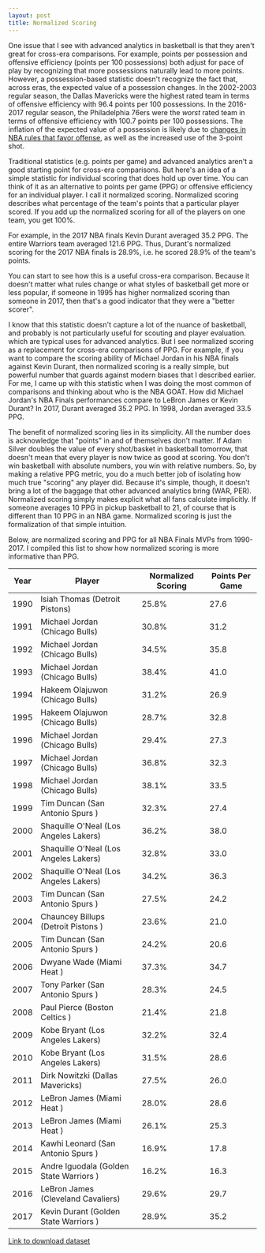 ```yaml
---
layout: post
title: Normalized Scoring
---
```


One issue that I see with advanced analytics in basketball is that they aren't great for cross-era comparisons. For example, points per possession and offensive efficiency (points per 100 possessions) both adjust for pace of play by recognizing that more possessions naturally lead to more points. However, a possession-based statistic doesn't recognize the fact that, across eras, the expected value of a possession changes. In the 2002-2003 regular season, the Dallas Mavericks were the highest rated team in terms of offensive efficiency with 96.4 points per 100 possessions. In the 2016-2017 regular season, the Philadelphia 76ers were the *worst* rated team in terms of offensive efficiency with 100.7 points per 100 possessions. The inflation of the expected value of a possession is likely due to [changes in NBA rules that favor offense](http://www.espn.com/espn/playbook/story/_/id/8449538/offenses-scoring-control-time-tweak-some-rules), as well as the increased use of the 3-point shot.

Traditional statistics (e.g. points per game) and advanced analytics aren't a good starting point for cross-era comparisons. But here's an idea of a simple statistic for individual scoring that does hold up over time. You can think of it as an alternative to points per game (PPG) or offensive efficiency for an individual player. I call it normalized scoring. Normalized scoring describes what percentage of the team's points that a particular player scored. If you add up the normalized scoring for all of the players on one team, you get 100%.

For example, in the 2017 NBA finals Kevin Durant averaged 35.2 PPG. The entire Warriors team averaged 121.6 PPG. Thus, Durant's normalized scoring for the 2017 NBA finals is 28.9%, i.e. he scored 28.9% of the team's points.

You can start to see how this is a useful cross-era comparison. Because it doesn't matter what rules change or what styles of basketball get more or less popular, if someone in 1995 has higher normalized scoring than someone in 2017, then that's a good indicator that they were a "better scorer".

I know that this statistic doesn't capture a lot of the nuance of basketball, and probably is not particularly useful for scouting and player evaluation. which are typical uses for advanced analytics. But I see normalized scoring as a replacement for cross-era comparisons of PPG. For example, if you want to compare the scoring ability of Michael Jordan in his NBA finals against Kevin Durant, then normalized scoring is a really simple, but powerful number that guards against modern biases that I described earlier. For me, I came up with this statistic when I was doing the most common of comparisons and thinking about who is the NBA GOAT. How did Michael Jordan's NBA Finals performances compare to LeBron James or Kevin Durant? In 2017, Durant averaged 35.2 PPG. In 1998, Jordan averaged 33.5 PPG.

The benefit of normalized scoring lies in its simplicity. All the number does is acknowledge that "points" in and of themselves don't matter. If Adam Silver doubles the value of every shot/basket in basketball tomorrow, that doesn't mean that every player is now twice as good at scoring. You don't win basketball with absolute numbers, you win with relative numbers. So, by making a relative PPG metric, you do a much better job of isolating how much true "scoring" any player did. Because it's simple, though, it doesn't bring a lot of the baggage that other advanced analytics bring (WAR, PER). Normalized scoring simply makes explicit what all fans calculate implicitly. If someone averages 10 PPG in pickup basketball to 21, of course that is different than 10 PPG in an NBA game. Normalized scoring is just the formalization of that simple intuition.

Below, are normalized scoring and PPG for all NBA Finals MVPs from 1990-2017. I compiled this list to show how normalized scoring is more informative than PPG.

<div class="table-wrapper">
<table>
<tbody>
<thead><tr><th>Year</th><th>Player</th><th>Normalized Scoring</th><th>Points Per Game</th></tr></thead>
 <tr><td>1990</td><td>Isiah Thomas (Detroit Pistons)</td><td>25.8%</td><td>27.6</td></tr>
 <tr><td>1991</td><td>Michael Jordan (Chicago Bulls)</td><td>30.8%</td><td>31.2</td></tr>
 <tr><td>1992</td><td>Michael Jordan (Chicago Bulls)</td><td>34.5%</td><td>35.8</td></tr>
 <tr><td>1993</td><td>Michael Jordan (Chicago Bulls)</td><td>38.4%</td><td>41.0</td></tr>
 <tr><td>1994</td><td>Hakeem Olajuwon (Chicago Bulls)</td><td>31.2%</td><td>26.9</td></tr>
 <tr><td>1995</td><td>Hakeem Olajuwon (Chicago Bulls)</td><td>28.7%</td><td>32.8</td></tr>
 <tr><td>1996</td><td>Michael Jordan (Chicago Bulls)</td><td>29.4%</td><td>27.3</td></tr>
 <tr><td>1997</td><td>Michael Jordan (Chicago Bulls)</td><td>36.8%</td><td>32.3</td></tr>
 <tr><td>1998</td><td>Michael Jordan (Chicago Bulls)</td><td>38.1%</td><td>33.5</td></tr>
 <tr><td>1999</td><td>Tim Duncan (San Antonio Spurs )</td><td>32.3%</td><td>27.4</td></tr>
 <tr><td>2000</td><td>Shaquille O'Neal (Los Angeles Lakers)</td><td>36.2%</td><td>38.0</td></tr>
 <tr><td>2001</td><td>Shaquille O'Neal (Los Angeles Lakers)</td><td>32.8%</td><td>33.0</td></tr>
 <tr><td>2002</td><td>Shaquille O'Neal (Los Angeles Lakers)</td><td>34.2%</td><td>36.3</td></tr>
 <tr><td>2003</td><td>Tim Duncan (San Antonio Spurs )</td><td>27.5%</td><td>24.2</td></tr>
 <tr><td>2004</td><td>Chauncey Billups (Detroit Pistons )</td><td>23.6%</td><td>21.0</td></tr>
 <tr><td>2005</td><td>Tim Duncan (San Antonio Spurs )</td><td>24.2%</td><td>20.6</td></tr>
 <tr><td>2006</td><td>Dwyane Wade (Miami Heat )</td><td>37.3%</td><td>34.7</td></tr>
 <tr><td>2007</td><td>Tony Parker (San Antonio Spurs )</td><td>28.3%</td><td>24.5</td></tr>
 <tr><td>2008</td><td>Paul Pierce (Boston Celtics )</td><td>21.4%</td><td>21.8</td></tr>
 <tr><td>2009</td><td>Kobe Bryant (Los Angeles Lakers)</td><td>32.2%</td><td>32.4</td></tr>
 <tr><td>2010</td><td>Kobe Bryant (Los Angeles Lakers)</td><td>31.5%</td><td>28.6</td></tr>
 <tr><td>2011</td><td>Dirk Nowitzki (Dallas Mavericks)</td><td>27.5%</td><td>26.0</td></tr>
 <tr><td>2012</td><td>LeBron James (Miami Heat )</td><td>28.0%</td><td>28.6</td></tr>
 <tr><td>2013</td><td>LeBron James (Miami Heat )</td><td>26.1%</td><td>25.3</td></tr>
 <tr><td>2014</td><td>Kawhi Leonard (San Antonio Spurs )</td><td>16.9%</td><td>17.8</td></tr>
 <tr><td>2015</td><td>Andre Iguodala (Golden State Warriors )</td><td>16.2%</td><td>16.3</td></tr>
 <tr><td>2016</td><td>LeBron James (Cleveland Cavaliers)</td><td>29.6%</td><td>29.7</td></tr>
 <tr><td>2017</td><td>Kevin Durant (Golden State Warriors )</td><td>28.9%</td><td>35.2</td></tr>
</tbody></table></div>

[Link to download dataset](/assets/2017/12/NBA_Finals_MVP_-_Normalized_Scoring.xlsx)
